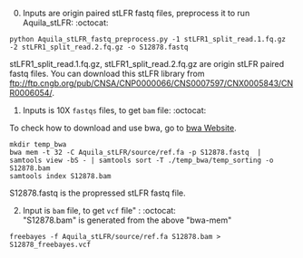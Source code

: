 0. Inputs are origin paired stLFR fastq files, preprocess it to run Aquila_stLFR: :octocat: <br />
```
python Aquila_stLFR_fastq_preprocess.py -1 stLFR1_split_read.1.fq.gz -2 stLFR1_split_read.2.fq.gz -o S12878.fastq
```
stLFR1_split_read.1.fq.gz, stLFR1_split_read.2.fq.gz are origin stLFR paired fastq files. You can download this stLFR library from ftp://ftp.cngb.org/pub/CNSA/CNP0000066/CNS0007597/CNX0005843/CNR0006054/.


1. Inputs is 10X `fastqs` files, to get `bam` file: :octocat: <br />

To check how to download and use bwa, go to <a href="http://bio-bwa.sourceforge.net/">bwa Website</a>.
```
mkdir temp_bwa
bwa mem -t 32 -C Aquila_stLFR/source/ref.fa -p S12878.fastq  | samtools view -bS - | samtools sort -T ./temp_bwa/temp_sorting -o S12878.bam 
samtools index S12878.bam
```
S12878.fastq is the propressed stLFR fastq file. 


2. Input is `bam` file, to get `vcf` file" : :octocat: <br />
"S12878.bam" is generated from the above "bwa-mem"

```
freebayes -f Aquila_stLFR/source/ref.fa S12878.bam > S12878_freebayes.vcf 
```
